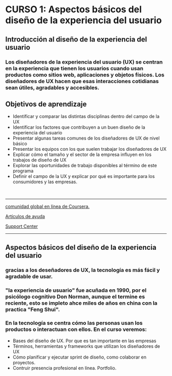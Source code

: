 # CURSO 1: Aspectos básicos del diseño de la experiencia del usuario
## Introducción al diseño de la experiencia del usuario

### Los diseñadores de la experiencia del usuario (UX) se centran en la experiencia que tienen los usuarios cuando usan productos como sitios web, aplicaciones y objetos físicos. Los diseñadores de UX hacen que esas interacciones cotidianas sean útiles, agradables y accesibles.

## Objetivos de aprendizaje
   - Identificar y comparar las distintas disciplinas dentro del campo de la UX
   - Identificar los factores que contribuyen a un buen diseño de la experiencia del usuario
   - Presentar algunas tareas comunes de los diseñadores de UX de nivel básico
   - Presentar los equipos con los que suelen trabajar los diseñadores de UX
   - Explicar cómo el tamaño y el sector de la empresa influyen en los trabajos de diseño de UX
   - Explorar las oportunidades de trabajo disponibles al término de este programa
   - Definir el campo de la UX y explicar por qué es importante para los consumidores y las empresas.

   <br>

   ---
[comunidad global en línea de Coursera.](https://www.coursera.support/s/community?language=en_US)

[Artículos de ayuda](https://www.coursera.support/s/article/208280036-Coursera-Code-of-Conduct?language=es)

[Support Center](https://www.coursera.support/s/?language=en_US&ErrorDescription=CSRF%20mismatch%3A%20Cookie%20884821664558074893716572259177716232782321965578206%2C%20request%20-87753293705528985341657225917755-2333748414255045503&ProviderId=0SO1U000000kEFY&ErrorCode=CSRF)

---

## Aspectos básicos del diseño de la experiencia del usuario
### gracias a los deseñadores de UX, la tecnología es más fácil y agradable de usar. 
### "la experiencia de usuario" fue acuñada en 1990, por el psicólogo cognitivo Don Norman, aunque el termine es reciente, esto se impleto ahce miles de años en china con la practica "Feng Shui".
### En la tecnología se centra cómo las personas usan los productos o interactuan con ellos. En el curso veremos:
- Bases del diseño de UX. Por que es tan importante en las empresas
- Términos, herramientas y frameworks que utilizan los diseñadores de UX
- Cómo planificar y ejecutar sprint de diseño, como colaborar en proyectos.
- Contruir presencia profesional en línea. Portfolio.


<br>